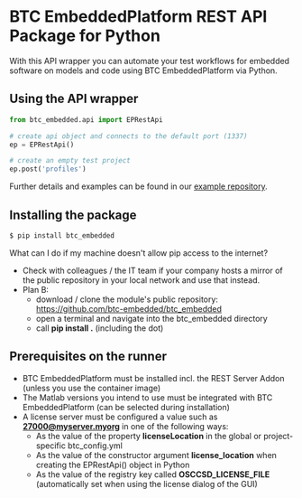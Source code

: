 # BTC EmbeddedPlatform REST API Package for Python

With this API wrapper you can automate your test workflows for embedded software on models and code using BTC EmbeddedPlatform via Python.

## Using the API wrapper
```python
from btc_embedded.api import EPRestApi

# create api object and connects to the default port (1337)
ep = EPRestApi()

# create an empty test project
ep.post('profiles')
```
Further details and examples can be found in our [example repository](https://github.com/btc-embedded/btc-ci-workflow).


## Installing the package
```sh
$ pip install btc_embedded
```
What can I do if my machine doesn't allow pip access to the internet?
- Check with colleagues / the IT team if your company hosts a mirror of the public repository in your local network and use that instead.
- Plan B:
    - download / clone the module's public repository: https://github.com/btc-embedded/btc_embedded
    - open a terminal and navigate into the btc_embedded directory
    - call **pip install .** (including the dot)


## Prerequisites on the runner
- BTC EmbeddedPlatform must be installed incl. the REST Server Addon (unless you use the container image)
- The Matlab versions you intend to use must be integrated with BTC EmbeddedPlatform (can be selected during installation)
- A license server must be configured a value such as **27000@myserver.myorg** in one of the following ways:
    - As the value of the property **licenseLocation** in the global or project-specific btc_config.yml
    - As the value of the constructor argument **license_location** when creating the EPRestApi() object in Python
    - As the value of the registry key called **OSCCSD_LICENSE_FILE** (automatically set when using the license dialog of the GUI)